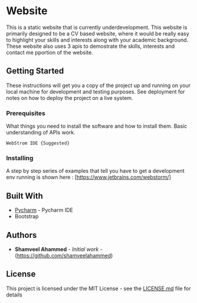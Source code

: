 # Website
This is a static website that is currently underdevelopment. This website is primarily designed to be a CV based website, where it would be really easy to highlight your skills and interests along with your academic background. These website also uses 3 apis to demostrate the skills, interests and contact me pportion of the website. 

## Getting Started

These instructions will get you a copy of the project up and running on your local machine for development and
testing purposes. See deployment for notes on how to deploy the project on a live system.

### Prerequisites

What things you need to install the software and how to install them.
Basic understanding of APIs work.

```
WebStrom IDE {Suggested}

```

### Installing

A step by step series of examples that tell you have to get a development env running
is shown here : [https://www.jetbrains.com/webstorm/]


## Built With

* [Pycharm](https://www.jetbrains.com/webstorm/) - Pycharm IDE
* Bootstrap


## Authors

* **Shamveel Ahammed** - *Initial work* - (https://github.com/shamveelahammed)


## License

This project is licensed under the MIT License - see the [LICENSE.md](LICENSE.md) file for details


